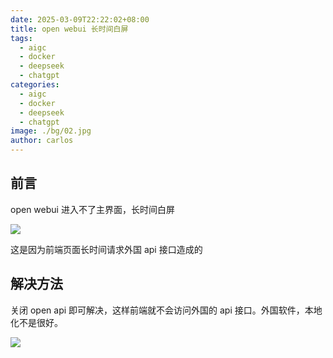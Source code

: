 ```yaml
---
date: 2025-03-09T22:22:02+08:00
title: open webui 长时间白屏
tags:
  - aigc
  - docker
  - deepseek
  - chatgpt
categories:
  - aigc
  - docker
  - deepseek
  - chatgpt
image: ./bg/02.jpg
author: carlos
---
```


## 前言

open webui 进入不了主界面，长时间白屏

![](../00-assets/Pasted%20image%2020250309221804.png)

这是因为前端页面长时间请求外国 api 接口造成的

## 解决方法

关闭  open api 即可解决，这样前端就不会访问外国的 api 接口。外国软件，本地化不是很好。

![](../00-assets/Pasted%20image%2020250309222046.png)
